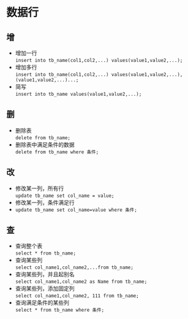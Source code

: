# 数据行
## 增
- 增加一行  
`insert into tb_name(col1,col2,...) values(value1,value2,...);`
- 增加多行  
`insert into tb_name(col1,col2,...) values(value1,value2,...),(value1,value2,...)...;`
- 简写  
`insert into tb_name values(value1,value2,...);`

## 删
- 删除表  
`delete from tb_name;`
- 删除表中满足条件的数据  
`delete from tb_name where 条件;`
## 改
- 修改某一列，所有行  
`update tb_name set col_name = value;`
- 修改某一列，条件满足行  
- `update tb_name set col_name=value where 条件;`
## 查
- 查询整个表  
`select * from tb_name;`
- 查询某些列  
`select col_name1,col_name2,...from tb_name;`
- 查询某些列，并且起别名  
`select col_name1,col_name2 as Name from tb_name;`
- 查询某些列，添加固定列  
`select col_name1,col_name2, 111 from tb_name;`
- 查询满足条件的某些列  
`select * from tb_name where 条件;`